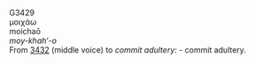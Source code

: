 <body>
  <p>G3429<br>  μοιχάω  <br> moichaō  <br><i>moy-khah‘-o </i><br>From <a href="g3432.htm">3432</a>  (middle voice) to <i>commit</i> <i>adultery:</i> - commit adultery.<br></p>
 </body>